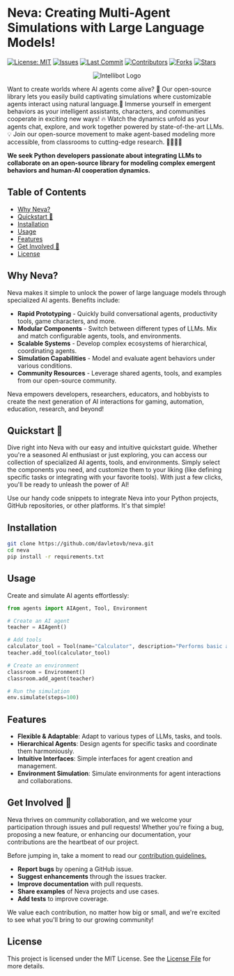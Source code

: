# Neva: Creating Multi-Agent Simulations with Large Language Models!

[![License: MIT](https://img.shields.io/badge/License-MIT-yellow.svg)](https://opensource.org/licenses/MIT)
[![Issues](https://img.shields.io/github/issues/davletovb/neva)](https://github.com/davletovb/neva/issues)
[![Last Commit](https://img.shields.io/github/last-commit/davletovb/neva)](https://github.com/davletovb/neva/commits/master)
[![Contributors](https://img.shields.io/github/contributors/davletovb/neva)](https://github.com/davletovb/neva/graphs/contributors)
[![Forks](https://img.shields.io/github/forks/davletovb/neva?style=social)](https://github.com/davletovb/neva/fork)
[![Stars](https://img.shields.io/github/stars/davletovb/neva?style=social)](https://github.com/davletovb/neva/stargazers)

<p align="center">
  <img src="https://github.com/davletovb/neva/assets/43503037/e9a2627b-e328-4986-a669-9ac13ad438b4" alt="Intellibot Logo">
</p>

Want to create worlds where AI agents come alive? 🤖 Our open-source library lets you easily build captivating simulations where customizable agents interact using natural language.💬 Immerse yourself in emergent behaviors as your intelligent assistants, characters, and communities cooperate in exciting new ways! 🔥 Watch the dynamics unfold as your agents chat, explore, and work together powered by state-of-the-art LLMs. 💡 Join our open-source movement to make agent-based modeling more accessible, from classrooms to cutting-edge research. 🧑‍🏫👩‍🔬  

**We seek Python developers passionate about integrating LLMs to collaborate on an open-source library for modeling complex emergent behaviors and human-AI cooperation dynamics.**

## Table of Contents
- [Why Neva?](#why-neva)
- [Quickstart 🚀](#quickstart-)
- [Installation](#installation)
- [Usage](#usage)
- [Features](#features)
- [Get Involved 🤝](#get-involved-)
- [License](#license)

## Why Neva?
Neva makes it simple to unlock the power of large language models through specialized AI agents. Benefits include:

- **Rapid Prototyping** - Quickly build conversational agents, productivity tools, game characters, and more.
- **Modular Components** - Switch between different types of LLMs. Mix and match configurable agents, tools, and environments.
- **Scalable Systems** - Develop complex ecosystems of hierarchical, coordinating agents.
- **Simulation Capabilities** - Model and evaluate agent behaviors under various conditions.
- **Community Resources** - Leverage shared agents, tools, and examples from our open-source community.

Neva empowers developers, researchers, educators, and hobbyists to create the next generation of AI interactions for gaming, automation, education, research, and beyond!

## Quickstart 🚀
Dive right into Neva with our easy and intuitive quickstart guide. Whether you're a seasoned AI enthusiast or just exploring, you can access our collection of specialized AI agents, tools, and environments. Simply select the components you need, and customize them to your liking (like defining specific tasks or integrating with your favorite tools). With just a few clicks, you'll be ready to unleash the power of AI!

Use our handy code snippets to integrate Neva into your Python projects, GitHub repositories, or other platforms. It's that simple!

## Installation
```bash
git clone https://github.com/davletovb/neva.git
cd neva
pip install -r requirements.txt
```

## Usage
Create and simulate AI agents effortlessly:
```python
from agents import AIAgent, Tool, Environment

# Create an AI agent
teacher = AIAgent()

# Add tools
calculator_tool = Tool(name="Calculator", description="Performs basic arithmetic calculations")
teacher.add_tool(calculator_tool)

# Create an environment
classroom = Environment()
classroom.add_agent(teacher)

# Run the simulation
env.simulate(steps=100)
```

## Features
- **Flexible & Adaptable**: Adapt to various types of LLMs, tasks, and tools.
- **Hierarchical Agents**: Design agents for specific tasks and coordinate them harmoniously.
- **Intuitive Interfaces**: Simple interfaces for agent creation and management.
- **Environment Simulation**: Simulate environments for agent interactions and collaborations.

## Get Involved 🤝

Neva thrives on community collaboration, and we welcome your participation through issues and pull requests! Whether you're fixing a bug, proposing a new feature, or enhancing our documentation, your contributions are the heartbeat of our project.

Before jumping in, take a moment to read our [contribution guidelines.](https://github.com/davletovb/neva/blob/main/CONTRIBUTING.md)

- **Report bugs** by opening a GitHub issue.
- **Suggest enhancements** through the issues tracker.
- **Improve documentation** with pull requests.
- **Share examples** of Neva projects and use cases.
- **Add tests** to improve coverage.

We value each contribution, no matter how big or small, and we're excited to see what you'll bring to our growing community!

## License
This project is licensed under the MIT License. See the [License File](https://github.com/davletovb/neva/blob/main/LICENSE) for more details.
